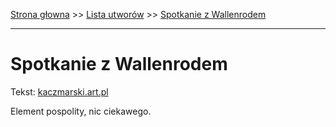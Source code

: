 [Strona głowna](../index.md) >> [Lista utworów](../list.md) >> [Spotkanie z Wallenrodem](554.md)

---

# Spotkanie z Wallenrodem

Tekst: [kaczmarski.art.pl](https://www.kaczmarski.art.pl/tworczosc/wiersze/spotkanie-z-wallenrodem/)

Element pospolity, nic ciekawego.